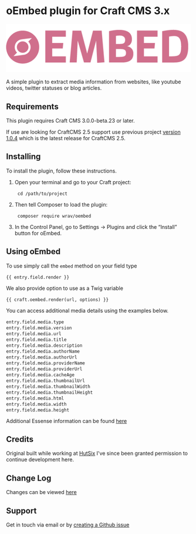 # oEmbed plugin for Craft CMS 3.x

![oEmbed](resources/img/plugin-logo.png)

A simple plugin to extract media information from websites, like youtube videos, twitter statuses or blog articles.

## Requirements

This plugin requires Craft CMS 3.0.0-beta.23 or later.

If use are looking for CraftCMS 2.5 support use previous project [version 1.0.4](https://github.com/hut6/oembed/tree/1.0.4) 
which is the latest release for CraftCMS 2.5.

## Installing

To install the plugin, follow these instructions.

1. Open your terminal and go to your Craft project:

        cd /path/to/project

2. Then tell Composer to load the plugin:

        composer require wrav/oembed

3. In the Control Panel, go to Settings → Plugins and click the “Install” button for oEmbed.

## Using oEmbed

To use simply call the `embed` method on your field type

    {{ entry.field.render }}
    
We also provide option to use as a Twig variable

    {{ craft.oembed.render(url, options) }}
    
You can access additional media details using the examples below.

    entry.field.media.type
    entry.field.media.version
    entry.field.media.url
    entry.field.media.title
    entry.field.media.description
    entry.field.media.authorName
    entry.field.media.authorUrl
    entry.field.media.providerName
    entry.field.media.providerUrl
    entry.field.media.cacheAge
    entry.field.media.thumbnailUrl
    entry.field.media.thumbnailWidth
    entry.field.media.thumbnailHeight
    entry.field.media.html
    entry.field.media.width
    entry.field.media.height
    
Additional Essense information can be found [here](https://github.com/essence/essence)

## Credits

Original built while working at [HutSix](https://hutsix.com.au/) I've since been granted permission to continue development here.

## Change Log

Changes can be viewed [here](https://github.com/wrav/oembed/blob/master/CHANGELOG.md)

## Support

Get in touch via email or by [creating a Github issue](/wrav/oembed/issues)
